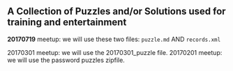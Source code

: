 ## A Collection of Puzzles and/or Solutions used for training and entertainment

**20170719** meetup: we will use these two files: `puzzle.md` AND `records.xml`

20170301 meetup: we will use the 20170301_puzzle file.
20170201 meetup: we will use the password puzzles zipfile.
